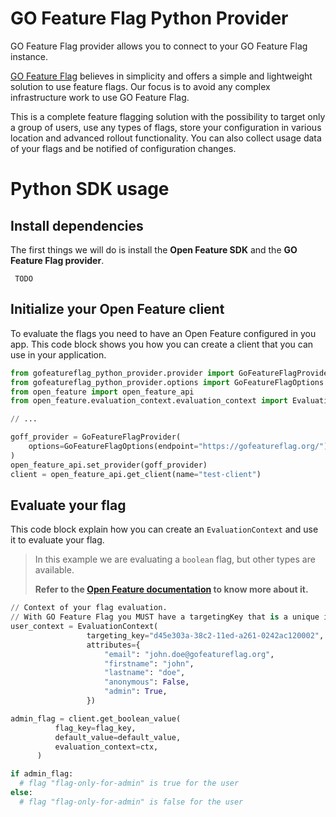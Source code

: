 # GO Feature Flag Python Provider

GO Feature Flag provider allows you to connect to your GO Feature Flag instance.

[GO Feature Flag](https://gofeatureflag.org) believes in simplicity and offers a simple and lightweight solution to use feature flags.
Our focus is to avoid any complex infrastructure work to use GO Feature Flag.

This is a complete feature flagging solution with the possibility to target only a group of users, use any types of flags, store your configuration in various location and advanced rollout functionality. You can also collect usage data of your flags and be notified of configuration changes.

# Python SDK usage

## Install dependencies

The first things we will do is install the **Open Feature SDK** and the **GO Feature Flag provider**.

```shell
 TODO
```

## Initialize your Open Feature client

To evaluate the flags you need to have an Open Feature configured in you app.
This code block shows you how you can create a client that you can use in your application.

```python
from gofeatureflag_python_provider.provider import GoFeatureFlagProvider
from gofeatureflag_python_provider.options import GoFeatureFlagOptions
from open_feature import open_feature_api
from open_feature.evaluation_context.evaluation_context import EvaluationContext

// ...

goff_provider = GoFeatureFlagProvider(
    options=GoFeatureFlagOptions(endpoint="https://gofeatureflag.org/")
)
open_feature_api.set_provider(goff_provider)
client = open_feature_api.get_client(name="test-client")
```

## Evaluate your flag

This code block explain how you can create an `EvaluationContext` and use it to evaluate your flag.


> In this example we are evaluating a `boolean` flag, but other types are available.
>
> **Refer to the [Open Feature documentation](https://docs.openfeature.dev/docs/reference/concepts/evaluation-api#basic-evaluation) to know more about it.**

```python
// Context of your flag evaluation.
// With GO Feature Flag you MUST have a targetingKey that is a unique identifier of the user.
user_context = EvaluationContext(
                 targeting_key="d45e303a-38c2-11ed-a261-0242ac120002",
                 attributes={
                     "email": "john.doe@gofeatureflag.org",
                     "firstname": "john",
                     "lastname": "doe",
                     "anonymous": False,
                     "admin": True,
                 })

admin_flag = client.get_boolean_value(
          flag_key=flag_key,
          default_value=default_value,
          evaluation_context=ctx,
      )

if admin_flag:
  # flag "flag-only-for-admin" is true for the user
else:
  # flag "flag-only-for-admin" is false for the user
```
